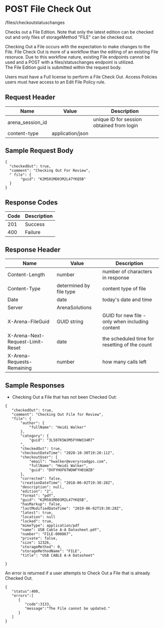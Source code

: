 # POST File Check Out
/files/checkoutstatuschanges

Checks out a File Edition. Note that only the latest edition can be checked out and only files of storageMethod "FILE" can be checked out.

Checking Out a File occurs with the expectation to make changes to the File. File Check Out is more of a workflow than the editing of an existing File resoruce. Due to this workflow nature, existing File endpoints cannot be used and a POST with a files/statuschanges endpoint is utilized.<br>The File Edition guid is submitted within the request body.

Users must have a Full license to perform a File Check Out. Access Policies users must have access to an Edit File Policy rule.

## Request Header

| Name  | Value  | Description  |
|  --- |  --- |  --- | 
| arena_session_id  |   | unique ID for session obtained from login  |
| content-type  | application/json  |   |

## Sample Request Body


```
{  
  "checkedOut": true,
  "comment": "Checking Out For Review",
  " file": { 
       "guid": "K2M501MD03M2L47YKQ5B"
  }
}
```
## Response Codes

| Code  | Description  |
|  --- |  --- | 
| 201  | Success  |
| 400  | Failure  |

## Response Header

| Name  | Value  | Description  |
|  --- |  --- |  --- | 
| Content-Length  | number  | number of characters in response  |
| Content-Type  | determined by file type  | content type of file  |
| Date  | date  | today's date and time  |
| Server  | ArenaSolutions  |   |
| X-Arena-FileGuid  | GUID string  | GUID for new file - only when including content  |
| X-Arena-Next-Request-Limit-Reset   | date  | the scheduled time for resetting of the count  |
| X-Arena-Requests-Remaining   | number  | how many calls left  |

## Sample Responses
* Checking Out a File that has not been Checked Out:

```
{  
   "checkedOut": true,
   "comment": "Checking Out File for Review",
   "file": {
       "author": {
           "fullName": "Heidi Walker"
       },
       "category": {
           "guid": "3L507K5WJM5FYHW334R7"
       ",
       "checkedOut": true,
       "checkoutDateTime": "2020-10-30T19:20:11Z",
       "checkoutUser": {
           "email": "hwalker@everyroadgps.com",
           "fullName": "Heidi Walker",
           "guid": "DVFYHUF6TWDWFYH01WZB"
       },
       "corrected": false,
       "creationDateTime": "2018-06-02T19:30:28Z",
       "description": null,
       "edition": "2",
       "format": "pdf",
       "guid": "K2M501MD03M2L47YKQ5B",
       "hasMarkup": false,
       "lastModifiedDateTime": "2019-06-02T19:30:28Z",
       "latest": true,
       "location": null
       "locked": true,
       "mimeType": application/pdf
       "name": USB Cable A-A Datasheet.pdf",
       "number": "FILE-000867",
       "private": false,
       "size": 12326,
       "storageMethod": 0,
       "storageMethodName": "FILE",
       "title": "USB CABLE A-A Datasheet"
          
}
```
An error is returned if a user attempts to Check Out a File that is already Checked Out.

```
{  
   "status":400,
   "errors":[  
      {  
         "code":3133,
         "message":"The File cannot be updated."
      }
   ]
}
```

